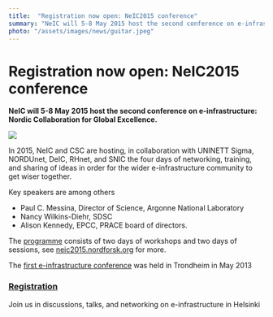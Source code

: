 ```yaml
---
title:  "Registration now open: NeIC2015 conference"
summary: "NeIC will 5-8 May 2015 host the second conference on e-infrastructure: Nordic Collaboration for Global Excellence."
photo: "/assets/images/news/guitar.jpeg"
---
```


Registration now open: NeIC2015 conference
==========================================

**NeIC will 5-8 May 2015 host the second conference on e-infrastructure: Nordic Collaboration for Global Excellence.**

<a href="{% include baseurl %}/assets/images/guitar.jpeg"> <img class="smallpic" src="{% include baseurl %}/assets/images/guitar.jpeg"> </a>

In 2015, NeIC and CSC are hosting, in collaboration with UNINETT Sigma, NORDUnet, DeIC, RHnet, and SNIC the four days of networking, training, and sharing of ideas in order for the wider e-infrastructure community to get wiser together.

Key speakers are among others

-   Paul C. Messina, Director of Science, Argonne National Laboratory
-   Nancy Wilkins-Diehr, SDSC
-   Alison Kennedy, EPCC, PRACE board of directors.

The [programme](https://events.nordu.net/display/NeIC2015/Programme) consists of two days of workshops and two days of sessions, see [neic2015.nordforsk.org](https://neic2015.nordforsk.org) for more.

The [first e-infrastructure conference](https://neic.nordforsk.org/news/2013-06-10-discussions-on-e-infrastructure-in-trondheim.html) was held in Trondheim in May 2013

### [Registration](https://ilmo.contio.fi/ffconference/main.aspx?id=151)

Join us in discussions, talks, and networking on e-infrastructure in Helsinki

